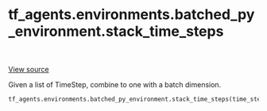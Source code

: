<div itemscope itemtype="http://developers.google.com/ReferenceObject">
<meta itemprop="name" content="tf_agents.environments.batched_py_environment.stack_time_steps" />
<meta itemprop="path" content="Stable" />
</div>

# tf_agents.environments.batched_py_environment.stack_time_steps

<table class="tfo-notebook-buttons tfo-api" align="left">
</table>

<a target="_blank" href="https://github.com/tensorflow/agents/tree/master/tf_agents/environments/batched_py_environment.py">View
source</a>

Given a list of TimeStep, combine to one with a batch dimension.

``` python
tf_agents.environments.batched_py_environment.stack_time_steps(time_steps)
```



<!-- Placeholder for "Used in" -->
